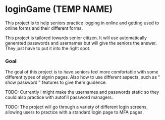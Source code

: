 # loginGame (TEMP NAME)
This project is to help seniors practice logging in online and getting used to online forms and their different forms. 

This project is tailored towards senior citizen. It will use automatically generated passwords and usernames but will give the seniors the answer. They just have to put it into the right spot. 

### Goal 
The goal of this project is to have seniors feel more comfortable with some different types of signin pages. Also how to use different aspects, such as " show password " features to give them guidence. 

TODO: Currently I might make the usernames and passwords static so they could also practice with autofill password managers.  

TODO: The project will go through a variety of different login screens, allowing users to practice with a standard login page to MFA pages. 

